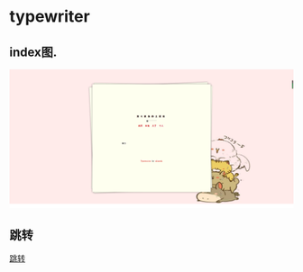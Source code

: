 typewriter
==========

## index图.

![Screenshot](https://github.com/yingjundeng/yingjundeng.github.io/blob/master/images/home.png)

## 跳转

[跳转](https://yingjundeng.github.io/)